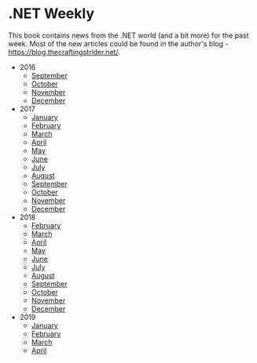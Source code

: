 # .NET Weekly

This book contains news from the .NET world (and a bit more) for the past week. Most of the new articles could be found in the author's blog - https://blog.thecraftingstrider.net/.

- 2016
  - [September](2016.09/README.md)
  - [October](2016.10/README.md)
  - [November](2016.11/README.md)
  - [December](2016.12/README.md)
- 2017
  - [January](2017.01/README.md)
  - [February](2017.02/README.md)
  - [March](2017.03/README.md)
  - [April](2017.04/README.md)
  - [May](2017.05/README.md)
  - [June](2017.06/README.md)
  - [July](2017.07/README.md)
  - [August](2017.08/README.md)
  - [September](2017.09/README.md)
  - [October](2017.10/README.md)
  - [November](2017.11/README.md)
  - [December](2017.12/README.md)
- 2018
  - [February](2018.02/README.md)
  - [March](2018.03/README.md)
  - [April](2018.04/README.md)
  - [May](2018.05/README.md)
  - [June](2018.06/README.md)
  - [July](2018.07/README.md)
  - [August](2018.08/README.md)
  - [September](2018.09/README.md)
  - [October](2018.10/README.md)
  - [November](2018.11/README.md)
  - [December](2018.12/README.md)
- 2019
  - [January](2019.01/README.md)
  - [February](2019.02/README.md)
  - [March](2019.03/README.md)
  - [April](2019.04/README.md)
